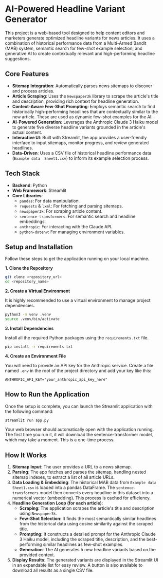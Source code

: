 # AI-Powered Headline Variant Generator

This project is a web-based tool designed to help content editors and marketers generate optimized headline variants for news articles. It uses a combination of historical performance data from a Multi-Armed Bandit (MAB) system, semantic search for few-shot example selection, and generative AI to create contextually relevant and high-performing headline suggestions.

## Core Features

- **Sitemap Integration**: Automatically parses news sitemaps to discover and process articles.
- **Article Scraping**: Uses the `Newspaper3k` library to scrape the article's title and description, providing rich context for headline generation.
- **Context-Aware Few-Shot Prompting**: Employs semantic search to find historically high-performing headlines that are contextually similar to the new article. These are used as dynamic few-shot examples for the AI.
- **AI-Powered Generation**: Leverages the Anthropic Claude 3 Haiku model to generate five diverse headline variants grounded in the article's actual content.
- **Interactive UI**: Built with Streamlit, the app provides a user-friendly interface to input sitemaps, monitor progress, and review generated headlines.
- **Data-Driven**: Uses a CSV file of historical headline performance data (`Example data  Sheet1.csv`) to inform its example selection process.

## Tech Stack

- **Backend**: Python
- **Web Framework**: Streamlit
- **Core Libraries**:
    - `pandas`: For data manipulation.
    - `requests` & `lxml`: For fetching and parsing sitemaps.
    - `newspaper3k`: For scraping article content.
    - `sentence-transformers`: For semantic search and headline embeddings.
    - `anthropic`: For interacting with the Claude API.
    - `python-dotenv`: For managing environment variables.

## Setup and Installation

Follow these steps to get the application running on your local machine.

**1. Clone the Repository**

```bash
git clone <repository_url>
cd <repository_name>
```

**2. Create a Virtual Environment**

It is highly recommended to use a virtual environment to manage project dependencies.

```bash
python3 -m venv .venv
source .venv/bin/activate
```

**3. Install Dependencies**

Install all the required Python packages using the `requirements.txt` file.

```bash
pip install -r requirements.txt
```

**4. Create an Environment File**

You will need to provide an API key for the Anthropic service. Create a file named `.env` in the root of the project directory and add your key like this:

```
ANTHROPIC_API_KEY="your_anthropic_api_key_here"
```

## How to Run the Application

Once the setup is complete, you can launch the Streamlit application with the following command:

```bash
streamlit run app.py
```

Your web browser should automatically open with the application running. The first time you run it, it will download the sentence-transformer model, which may take a moment. This is a one-time process.

## How It Works

1.  **Sitemap Input**: The user provides a URL to a news sitemap.
2.  **Parsing**: The app fetches and parses the sitemap, handling nested sitemap indexes, to extract a list of all article URLs.
3.  **Data Loading & Embedding**: The historical MAB data from `Example data  Sheet1.csv` is loaded into a pandas DataFrame. The `sentence-transformers` model then converts every headline in this dataset into a numerical vector (embedding). This process is cached for efficiency.
4.  **Headline Generation Loop (for each article)**:
    - **Scraping**: The application scrapes the article's title and description using `Newspaper3k`.
    - **Few-Shot Selection**: It finds the most semantically similar headlines from the historical data using cosine similarity against the scraped title.
    - **Prompting**: It constructs a detailed prompt for the Anthropic Claude 3 Haiku model, including the scraped title, description, and the best-performing similar headlines as few-shot examples.
    - **Generation**: The AI generates 5 new headline variants based on the provided context.
5.  **Display Results**: The generated variants are displayed in the Streamlit UI in an expandable list for easy review. A button is also available to download all results as a single CSV file.
